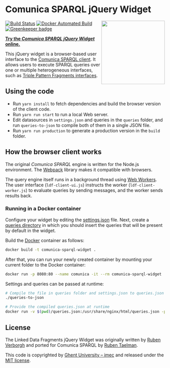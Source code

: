 # Comunica SPARQL jQuery Widget
[<img src="http://linkeddatafragments.org/images/logo.svg" width="200" align="right" alt="" />](http://linkeddatafragments.org/)

[![Build Status](https://travis-ci.org/comunica/jQuery-Widget.js.svg?branch=master)](https://travis-ci.org/comunica/jQuery-Widget.js)
[![Docker Automated Build](https://img.shields.io/docker/automated/comunica/jquery-widget.js.svg)](https://hub.docker.com/r/comunica/jquery-widget.js/) [![Greenkeeper badge](https://badges.greenkeeper.io/comunica/jQuery-Widget.js.svg)](https://greenkeeper.io/)

**[Try the _Comunica SPARQL jQuery Widget_ online.](http://query.linkeddatafragments.org/)**

This jQuery widget is a browser-based user interface to the [Comunica SPARQL client](https://github.com/comunica/comunica/tree/master/packages/actor-init-sparql).
It allows users to execute SPARQL queries over one or multiple heterogeneous interfaces, such as [Triple Pattern Fragments interfaces](http://www.hydra-cg.com/spec/latest/triple-pattern-fragments/).

## Using the code
- Run `yarn install` to fetch dependencies and build the browser version of the client code.
- Run `yarn run start` to run a local Web server.
- Edit datasources in `settings.json` and queries in the `queries` folder, and run `queries-to-json` to compile both of them in a single JSON file.
- Run `yarn run production` to generate a production version in the `build` folder.

## How the browser client works
The original _Comunica SPARQL_ engine is written for the Node.js environment.
The [Webpack](https://webpack.js.org/) library makes it compatible with browsers.

The query engine itself runs in a background thread
using [Web Workers](https://developer.mozilla.org/en-US/docs/Web/API/Web_Workers_API/Using_web_workers).
The user interface (`ldf-client-ui.js`)
instructs the worker (`ldf-client-worker.js`) to evaluate queries
by sending messages,
and the worker sends results back.

### Running in a Docker container

Configure your widget by editing the [settings.json](https://github.com/comunica/jQuery-Widget.js/blob/master/settings.json) file.
Next, create a [queries directory](https://github.com/comunica/jQuery-Widget.js/tree/master/queries) in which you should insert the queries that will be present by default in the widget.

Build the [Docker](https://www.docker.com/) container as follows:

```bash
docker build -t comunica-sparql-widget .
```

After that, you can run your newly created container by mounting your current folder to the Docker container:
```bash
docker run -p 8080:80 --name comunica -it --rm comunica-sparql-widget
```

Settings and queries can be passed at runtime:

```bash
# Compile the file in queries folder and settings.json to queries.json
./queries-to-json

# Provide the compiled queries.json at runtime
docker run -v $(pwd)/queries.json:/usr/share/nginx/html/queries.json -p 8080:80 --name comunica -it --rm comunica-sparql-widget
```

## License

The Linked Data Fragments jQuery Widget was originally written by [Ruben Verborgh](https://ruben.verborgh.org/)
and ported for Comunica SPARQL by [Ruben Taelman](http://rubensworks.net/).

This code is copyrighted by [Ghent University – imec](http://idlab.ugent.be/)
and released under the [MIT license](http://opensource.org/licenses/MIT).
